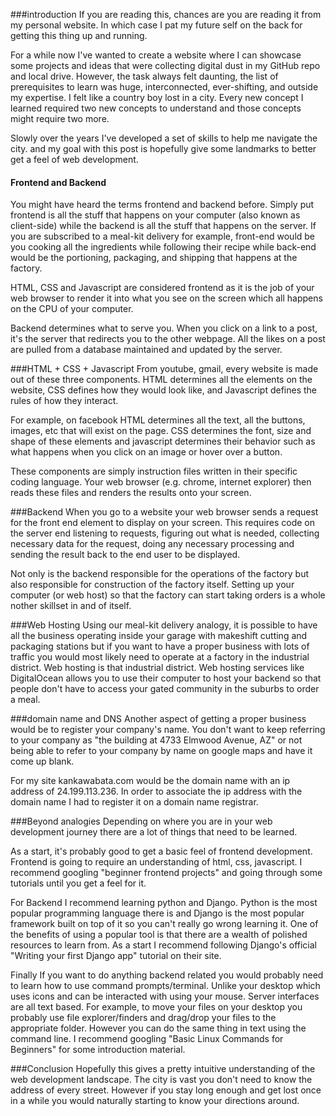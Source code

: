 ###introduction
If you are reading this, chances are you are reading it from my personal website. In which case I pat my future self on the back for getting this thing up and running.

For a while now I've wanted to create a website where I can showcase some projects and ideas that were collecting digital dust in my GitHub repo and local drive. However, the task always felt daunting, the list of prerequisites to learn was huge, interconnected, ever-shifting, and outside my expertise. I felt like a country boy lost in a city. Every new concept I learned required two new concepts to understand and those concepts might require two more.

Slowly over the years I've developed a set of skills to help me navigate the city. and my goal with this post is hopefully give some landmarks to better get a feel of web development.

#### Frontend and Backend
You might have heard the terms frontend and backend before. Simply put frontend is all the stuff that happens on your computer (also known as client-side) while the backend is all the stuff that happens on the server. If you are subscribed to a meal-kit delivery for example, front-end would be you cooking all the ingredients while following their recipe while back-end would be the portioning, packaging, and shipping that happens at the factory.

HTML, CSS and Javascript are considered frontend as it is the job of your web browser to render it into what you see on the screen which all happens on the CPU of your computer.

Backend determines what to serve you. When you click on a link to a post, it's the server that redirects you to the other webpage. All the likes on a post are pulled from a database maintained and updated by the server.

###HTML + CSS + Javascript
From youtube, gmail, every website is made out of these three components. HTML determines all the elements on the website, CSS defines how they would look like, and Javascript defines the rules of how they interact.

For example, on facebook HTML determines all the text, all the buttons, images, etc that will exist on the page. CSS determines the font, size and shape of these elements and javascript determines their behavior such as what happens when you click on an image or hover over a button.

These components are simply instruction files written in their specific coding language. Your web browser (e.g. chrome, internet explorer) then reads these files and renders the results onto your screen.

###Backend
When you go to a website your web browser sends a request for the front end element to display on your screen. This requires code on the server end listening to requests, figuring out what is needed, collecting necessary data for the request, doing any necessary processing and sending the result back to the end user to be displayed.

Not only is the backend responsible for the operations of the factory but also responsible for construction of the factory itself. Setting up your computer (or web host) so that the factory can start taking orders is a whole nother skillset in and of itself.

###Web Hosting
Using our meal-kit delivery analogy, it is possible to have all the business operating inside your garage with makeshift cutting and packaging stations but if you want to have a proper business with lots of traffic you would most likely need to operate at a factory in the industrial district. Web hosting is that industrial district. Web hosting services like DigitalOcean allows you to use their computer to host your backend so that people don't have to access your gated community in the suburbs to order a meal.

###domain name and DNS
Another aspect of getting a proper business would be to register your company's name. You don't want to keep referring to your company as "the building at 4733 Elmwood Avenue, AZ" or not being able to refer to your company by name on google maps and have it come up blank.

For my site kankawabata.com would be the domain name with an ip address of 24.199.113.236. In order to associate the ip address with the domain name I had to register it on a domain name registrar.

###Beyond analogies
Depending on where you are in your web development journey there are a lot of things that need to be learned.

As a start, it's probably good to get a basic feel of frontend development. Frontend is going to require an understanding of html, css, javascript. I recommend googling "beginner frontend projects" and going through some tutorials until you get a feel for it.

For Backend I recommend learning python and Django. Python is the most popular programming language there is and Django is the most popular framework built on top of it so you can't really go wrong learning it. One of the benefits of using a popular tool is that there are a wealth of polished resources to learn from. As a start I recommend following Django's official "Writing your first Django app" tutorial on their site.

Finally If you want to do anything backend related you would probably need to learn how to use command prompts/terminal. Unlike your desktop which uses icons and can be interacted with using your mouse. Server interfaces are all text based. For example, to move your files on your desktop you probably use file explorer/finders and drag/drop your files to the appropriate folder. However you can do the same thing in text using the command line. I recommend googling "Basic Linux Commands for Beginners" for some introduction material.

###Conclusion
Hopefully this gives a pretty intuitive understanding of the web development landscape. The city is vast you don't need to know the address of every street. However if you stay long enough and get lost once in a while you would naturally starting to know your directions around.